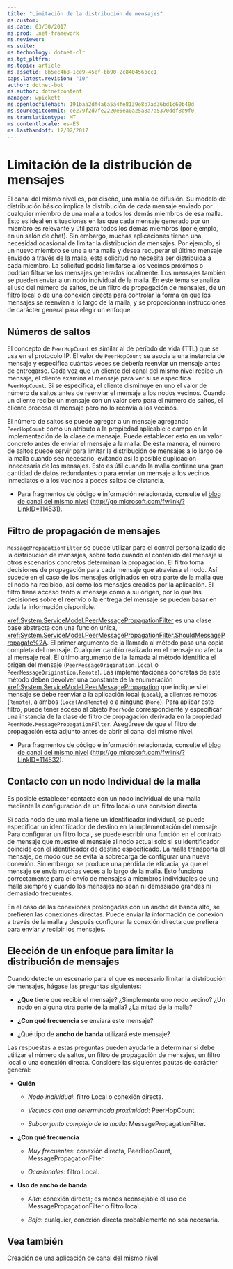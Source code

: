 ```yaml
---
title: "Limitación de la distribución de mensajes"
ms.custom: 
ms.date: 03/30/2017
ms.prod: .net-framework
ms.reviewer: 
ms.suite: 
ms.technology: dotnet-clr
ms.tgt_pltfrm: 
ms.topic: article
ms.assetid: 8b5ec4b8-1ce9-45ef-bb90-2c840456bcc1
caps.latest.revision: "10"
author: dotnet-bot
ms.author: dotnetcontent
manager: wpickett
ms.openlocfilehash: 191baa2df4a6a5a4fe8139e8b7ad36bd1c60b40d
ms.sourcegitcommit: ce279f2d7fe2220e6ea0a25a8a7a5370ddf8d9f0
ms.translationtype: MT
ms.contentlocale: es-ES
ms.lasthandoff: 12/02/2017
---
```

# <a name="limiting-message-distribution"></a>Limitación de la distribución de mensajes
El canal del mismo nivel es, por diseño, una malla de difusión. Su modelo de distribución básico implica la distribución de cada mensaje enviado por cualquier miembro de una malla a todos los demás miembros de esa malla. Esto es ideal en situaciones en las que cada mensaje generado por un miembro es relevante y útil para todos los demás miembros (por ejemplo, en un salón de chat). Sin embargo, muchas aplicaciones tienen una necesidad ocasional de limitar la distribución de mensajes. Por ejemplo, si un nuevo miembro se une a una malla y desea recuperar el último mensaje enviado a través de la malla, esta solicitud no necesita ser distribuida a cada miembro. La solicitud podría limitarse a los vecinos próximos o podrían filtrarse los mensajes generados localmente. Los mensajes también se pueden enviar a un nodo individual de la malla. En este tema se analiza el uso del número de saltos, de un filtro de propagación de mensajes, de un filtro local o de una conexión directa para controlar la forma en que los mensajes se reenvían a lo largo de la malla, y se proporcionan instrucciones de carácter general para elegir un enfoque.  
  
## <a name="hop-counts"></a>Números de saltos  
 El concepto de `PeerHopCount` es similar al de período de vida (TTL) que se usa en el protocolo IP. El valor de `PeerHopCount` se asocia a una instancia de mensaje y especifica cuántas veces se debería reenviar un mensaje antes de entregarse. Cada vez que un cliente del canal del mismo nivel recibe un mensaje, el cliente examina el mensaje para ver si se especifica `PeerHopCount`. Si se especifica, el cliente disminuye en uno el valor de número de saltos antes de reenviar el mensaje a los nodos vecinos. Cuando un cliente recibe un mensaje con un valor cero para el número de saltos, el cliente procesa el mensaje pero no lo reenvía a los vecinos.  
  
 El número de saltos se puede agregar a un mensaje agregando `PeerHopCount` como un atributo a la propiedad aplicable o campo en la implementación de la clase de mensaje. Puede establecer esto en un valor concreto antes de enviar el mensaje a la malla. De esta manera, el número de saltos puede servir para limitar la distribución de mensajes a lo largo de la malla cuando sea necesario, evitando así la posible duplicación innecesaria de los mensajes. Esto es útil cuando la malla contiene una gran cantidad de datos redundantes o para enviar un mensaje a los vecinos inmediatos o a los vecinos a pocos saltos de distancia.  
  
-   Para fragmentos de código e información relacionada, consulte el [blog de canal del mismo nivel](http://go.microsoft.com/fwlink/?LinkID=114531) (http://go.microsoft.com/fwlink/?LinkID=114531).  
  
## <a name="message-propagation-filter"></a>Filtro de propagación de mensajes  
 `MessagePropagationFilter` se puede utilizar para el control personalizado de la distribución de mensajes, sobre todo cuando el contenido del mensaje u otros escenarios concretos determinan la propagación. El filtro toma decisiones de propagación para cada mensaje que atraviesa el nodo. Así sucede en el caso de los mensajes originados en otra parte de la malla que el nodo ha recibido, así como los mensajes creados por la aplicación. El filtro tiene acceso tanto al mensaje como a su origen, por lo que las decisiones sobre el reenvío o la entrega del mensaje se pueden basar en toda la información disponible.  
  
 <xref:System.ServiceModel.PeerMessagePropagationFilter> es una clase base abstracta con una función única, <xref:System.ServiceModel.PeerMessagePropagationFilter.ShouldMessagePropagate%2A>. El primer argumento de la llamada al método pasa una copia completa del mensaje. Cualquier cambio realizado en el mensaje no afecta al mensaje real. El último argumento de la llamada al método identifica el origen del mensaje (`PeerMessageOrigination.Local` o `PeerMessageOrigination.Remote`). Las implementaciones concretas de este método deben devolver una constante de la enumeración <xref:System.ServiceModel.PeerMessagePropagation> que indique si el mensaje se debe reenviar a la aplicación local (`Local`), a clientes remotos (`Remote`), a ambos (`LocalAndRemote`) o a ninguno (`None`). Para aplicar este filtro, puede tener acceso al objeto `PeerNode` correspondiente y especificar una instancia de la clase de filtro de propagación derivada en la propiedad `PeerNode.MessagePropagationFilter`. Asegúrese de que el filtro de propagación está adjunto antes de abrir el canal del mismo nivel.  
  
-   Para fragmentos de código e información relacionada, consulte el [blog de canal del mismo nivel](http://go.microsoft.com/fwlink/?LinkID=114532) (http://go.microsoft.com/fwlink/?LinkID=114532).  
  
## <a name="contacting-an-individual-node-in-the-mesh"></a>Contacto con un nodo Individual de la malla  
 Es posible establecer contacto con un nodo individual de una malla mediante la configuración de un filtro local o una conexión directa.  
  
 Si cada nodo de una malla tiene un identificador individual, se puede especificar un identificador de destino en la implementación del mensaje. Para configurar un filtro local, se puede escribir una función en el contrato de mensaje que muestre el mensaje al nodo actual solo si su identificador coincide con el identificador de destino especificado. La malla transporta el mensaje, de modo que se evita la sobrecarga de configurar una nueva conexión. Sin embargo, se produce una pérdida de eficacia, ya que el mensaje se envía muchas veces a lo largo de la malla. Esto funciona correctamente para el envío de mensajes a miembros individuales de una malla siempre y cuando los mensajes no sean ni demasiado grandes ni demasiado frecuentes.  
  
 En el caso de las conexiones prolongadas con un ancho de banda alto, se prefieren las conexiones directas. Puede enviar la información de conexión a través de la malla y después configurar la conexión directa que prefiera para enviar y recibir los mensajes.  
  
## <a name="choosing-an-approach-for-limiting-message-distribution"></a>Elección de un enfoque para limitar la distribución de mensajes  
 Cuando detecte un escenario para el que es necesario limitar la distribución de mensajes, hágase las preguntas siguientes:  
  
-   **¿Que** tiene que recibir el mensaje? ¿Simplemente uno nodo vecino? ¿Un nodo en alguna otra parte de la malla? ¿La mitad de la malla?  
  
-   **¿Con qué frecuencia** se enviará este mensaje?  
  
-   ¿Qué tipo de **ancho de banda** utilizará este mensaje?  
  
 Las respuestas a estas preguntas pueden ayudarle a determinar si debe utilizar el número de saltos, un filtro de propagación de mensajes, un filtro local o una conexión directa. Considere las siguientes pautas de carácter general:  
  
-   **Quién**  
  
    -   *Nodo individual*: filtro Local o conexión directa.  
  
    -   *Vecinos con una determinada proximidad*: PeerHopCount.  
  
    -   *Subconjunto complejo de la malla*: MessagePropagationFilter.  
  
-   **¿Con qué frecuencia**  
  
    -   *Muy frecuentes*: conexión directa, PeerHopCount, MessagePropagationFilter.  
  
    -   *Ocasionales*: filtro Local.  
  
-   **Uso de ancho de banda**  
  
    -   *Alta*: conexión directa; es menos aconsejable el uso de MessagePropagationFilter o filtro local.  
  
    -   *Baja*: cualquier, conexión directa probablemente no sea necesaria.  
  
## <a name="see-also"></a>Vea también  
 [Creación de una aplicación de canal del mismo nivel](../../../../docs/framework/wcf/feature-details/building-a-peer-channel-application.md)
